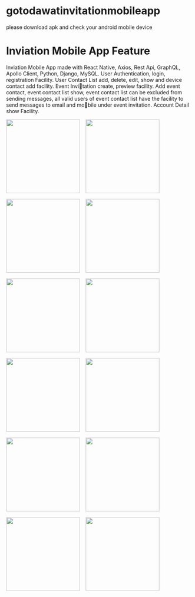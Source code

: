 # gotodawatinvitationmobileapp
please download apk and check your android mobile device

# Inviation Mobile App Feature
Inviation Mobile App made with React Native, Axios, Rest Api, GraphQL, Apollo Client, Python, Django, MySQL. 
User Authentication, login, registration Facility. User Contact
List add, delete, edit, show and device contact add facility. Event Invitation create, preview facility. Add event contact, event contact list show,
event contact list can be excluded from sending messages, all valid users
of event contact list have the facility to send messages to email and mobile under event invitation. Account Detail show Facility.

<div align="center">
  <div style="display: flex; flex-wrap: wrap; gap: 16px">
<img width="200px" src="https://firebasestorage.googleapis.com/v0/b/pushnotification-c88ba.appspot.com/o/go1.PNG?alt=media&token=1c6e6707-d05b-43e3-8940-cda13cef927d"/>
<img width="200px" src="https://firebasestorage.googleapis.com/v0/b/pushnotification-c88ba.appspot.com/o/go2.PNG?alt=media&token=3f3da8ae-8cd2-4271-825e-4f9385ad7715"/>
<img width="200px" src="https://firebasestorage.googleapis.com/v0/b/pushnotification-c88ba.appspot.com/o/go3.PNG?alt=media&token=ab8ea566-a66f-40fd-a96d-0221295294af"/>
<img width="200px" src="https://firebasestorage.googleapis.com/v0/b/pushnotification-c88ba.appspot.com/o/go4.PNG?alt=media&token=1e16243e-4e0d-45c4-81d0-e9d0cd6bec46"/>
<img width="200px" src="https://firebasestorage.googleapis.com/v0/b/pushnotification-c88ba.appspot.com/o/go5.PNG?alt=media&token=387ac97e-a870-43cf-b686-71acf0f764c5"/>
<img width="200px" src="https://firebasestorage.googleapis.com/v0/b/pushnotification-c88ba.appspot.com/o/go6.PNG?alt=media&token=b00dc07d-ec96-4bfc-a648-85d4f9576ef8"/>
<img width="200px" src="https://firebasestorage.googleapis.com/v0/b/pushnotification-c88ba.appspot.com/o/go6.PNG?alt=media&token=b00dc07d-ec96-4bfc-a648-85d4f9576ef8"/>
<img width="200px" src="https://firebasestorage.googleapis.com/v0/b/pushnotification-c88ba.appspot.com/o/go7.PNG?alt=media&token=6bfc2fa2-f9b4-4317-96e6-f772bb1a1f6b"/>
<img width="200px" src="https://firebasestorage.googleapis.com/v0/b/pushnotification-c88ba.appspot.com/o/go9.PNG?alt=media&token=828b0d40-e661-40fd-a6a5-25a6ca6f9ccc"/>
<img width="200px" src="https://firebasestorage.googleapis.com/v0/b/pushnotification-c88ba.appspot.com/o/go10.PNG?alt=media&token=01b65fd9-1502-4dbc-a10a-0b526dda2a93"/>
<img width="200px" src="https://firebasestorage.googleapis.com/v0/b/pushnotification-c88ba.appspot.com/o/go11.PNG?alt=media&token=603d7e80-6306-467c-8b49-b592d6a2cc86"/>
<img width="200px" src="https://firebasestorage.googleapis.com/v0/b/pushnotification-c88ba.appspot.com/o/go12.PNG?alt=media&token=7d348a67-0f0e-4a39-8c83-99860beede72"/>
  </div>
</div>
